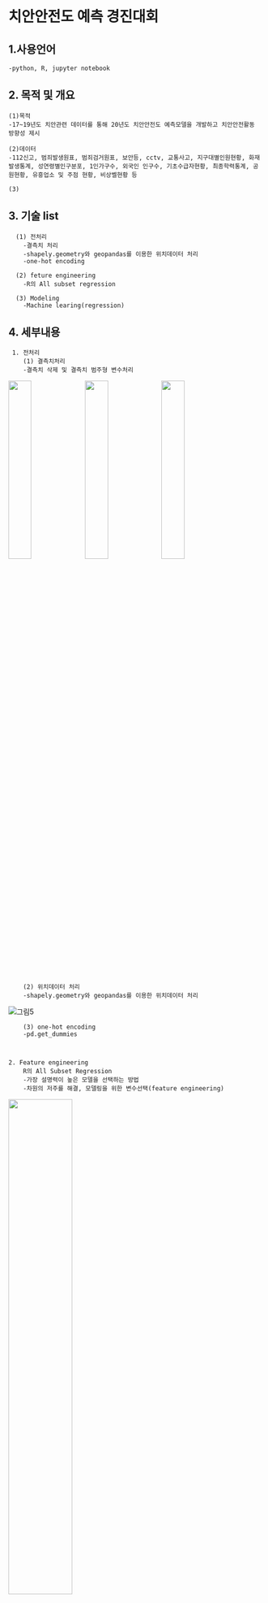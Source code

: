 # 치안안전도 예측 경진대회

## 1.사용언어
    -python, R, jupyter notebook


## 2. 목적 및 개요
    (1)목적
    -17~19년도 치안관련 데이터를 통해 20년도 치안안전도 예측모델을 개발하고 치안안전활동 방향성 제시
    
    (2)데이터
    -112신고, 범죄발생원표, 범죄검거원표, 보안등, cctv, 교통사고, 지구대별인원현황, 화재발생통계, 성연령별인구분포, 1인가구수, 외국인 인구수, 기초수급자현황, 최종학력통계, 공원현황, 유흥업소 및 주점 현황, 비상벨현황 등

    (3)
## 3. 기술 list
      (1) 전처리
        -결측치 처리
        -shapely.geometry와 geopandas를 이용한 위치데이터 처리
        -one-hot encoding
    
      (2) feture engineering
        -R의 All subset regression
    
      (3) Modeling
        -Machine learing(regression)
    
## 4. 세부내용
     1. 전처리     
        (1) 결측치처리  
        -결측치 삭제 및 결측치 범주형 변수처리
    
<img src="https://user-images.githubusercontent.com/87842980/131620635-da4732b5-6010-46a8-94cc-487a37f153de.png" width="30%"><img src="https://user-images.githubusercontent.com/87842980/131620637-e9bd5e7b-4c7b-47a5-bb77-7e31abdf090a.png" width="30%"><img src="https://user-images.githubusercontent.com/87842980/131620638-2e59446c-4fcb-4898-94e4-a5d6fa41bb55.png" width="30%">

        (2) 위치데이터 처리
        -shapely.geometry와 geopandas를 이용한 위치데이터 처리
![그림5](https://user-images.githubusercontent.com/87842980/131621758-64e04355-e1e0-4e23-b191-decd03fe759b.png)


        (3) one-hot encoding
        -pd.get_dummies  
    
    
    
    2. Feature engineering
        R의 All Subset Regression  
        -가장 설명력이 높은 모델을 선택하는 방법  
        -차원의 저주를 해결, 모델링을 위한 변수선택(feature engineering)  
<img src="https://user-images.githubusercontent.com/87842980/131622820-4ada316a-53ae-49c8-8345-f02435612c11.png" width="50%">


    3. Modeling
        (1) scaling
        -non-scaling을 포함한 성능향상을 위해 4가지의 데이터 스케일링 작업
        -standard-scaling
        -minmax-scaling
        -robust-scaling
        
        (2) K-fold  교차검증
        -과적합을 방지하여 성능평가 정확도 향상 가능 
        -데이터수가  123개인  현 상황에선 최적의 검증방법
        
        (3) 결과해석
        -변수영향도 분석
 <img src="https://user-images.githubusercontent.com/87842980/131624217-7a9fb509-93b1-46c7-b4a1-381ac44de39f.png" width="50%">



